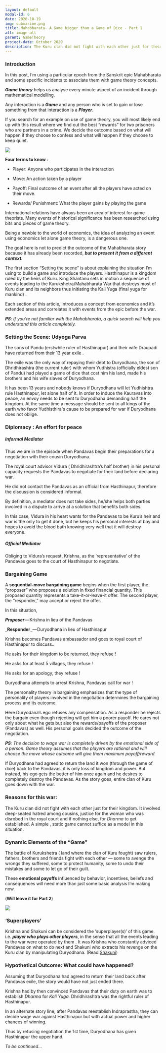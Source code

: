 ```yaml
---
layout: default
modal-id: 6
date: 2020-10-19
img: submarine.png
title: Mahabharata- A Game bigger than a Game of Dice - Part 1
alt: image-alt
parent: GameTheory
project-date: October 2020
description: The Kuru clan did not fight with each other just for their kingdom. It involved deep-seated hatred among cousins, justice for the woman who was disrobed in the royal court and if nothing else, Dharma.
---
```


### Introduction

In this post, I’m using a particular epoch from the Sanskrit epic Mahabharata and some specific incidents to associate them with game theory concepts.

_**Game theory**_ helps us analyse every minute aspect of an incident through mathematical modelling.

Any interaction is a _**Game**_ and any person who is set to gain or lose something from that interaction is a _**Player**_.

If you search for an example on use of game theory, you will most likely end up with this result where we find out the best “rewards” for two prisoners who are partners in a crime. We decide the outcome based on what will happen if they choose to confess and what will happen if they choose to keep quiet.

[![](https://cdn.substack.com/image/fetch/w_1456,c_limit,f_auto,q_auto:good,fl_progressive:steep/https%3A%2F%2Fbucketeer-e05bbc84-baa3-437e-9518-adb32be77984.s3.amazonaws.com%2Fpublic%2Fimages%2Fa2ad1905-a349-44e8-9b53-e41d7cb3a613_1893x775.png)](https://cdn.substack.com/image/fetch/f_auto,q_auto:good,fl_progressive:steep/https%3A%2F%2Fbucketeer-e05bbc84-baa3-437e-9518-adb32be77984.s3.amazonaws.com%2Fpublic%2Fimages%2Fa2ad1905-a349-44e8-9b53-e41d7cb3a613_1893x775.png)

**Four terms to know** :

-   Player: Anyone who participates in the interaction
    
-   Move: An action taken by a player
    
-   Payoff: Final outcome of an event after all the players have acted on their move.
    
-   Rewards/ Punishment: What the player gains by playing the game
    

International relations have always been an area of interest for game theorists. Many events of historical significance has been researched using bits and pieces of game theory.

Being a newbie to the world of economics, the idea of analyzing an event using economics let alone game theory, is a dangerous one.

The goal here is not to predict the outcome of the Mahabharata story because it has already been recorded, _**but to present it from a different context.**_

The first section “Setting the scene” is about explaining the situation I’m using to build a game and introduce the players. Hasthinapur is a kingdom ruled by the heirs of Kuru. King Shantanu sets in motion a sequence of events leading to the Kurukshetra/Mahabharata War that destroys most of Kuru clan and its neighbors thus initiating the Kali Yuga (final yuga for mankind) .

Each section of this article, introduces a concept from economics and it’s extended areas and correlates it with events from the epic before the war.

_**PS**: If you’re not familiar with the Mahabharata, a quick search will help you understand this article completely._

### Setting the Scene: Udyoga Parva

The sons of Pandu (erstwhile ruler of Hasthinapur) and their wife Draupadi have returned from their 13 year exile .

The exile was the only way of repaying their debt to Duryodhana, the son of Dhridhirashtra (the current ruler) with whom Yudhistra (officially eldest son of Pandu) had played a game of dice that cost him his land, made his brothers and his wife slaves of Duryodhana.

It has been 13 years and nobody knows if Duryodhana will let Yudhishtra rule Hasthinapur, let alone half of it. In order to induce the Kauravas into peace, an envoy needs to be sent to Duryodhana demanding half the kingdom. At the same time a message should be sent to all kings of the earth who favor Yudhisthira's cause to be prepared for war if Duryodhana does not oblige.

### Diplomacy : An effort for peace

##### Informal Mediator

Thus we are in the episode when Pandavas begin their preparations for a negotiation with their cousin Duryodhana.

The royal court advisor Vidura ( Dhridhirashtra’s half brother) in his personal capacity requests the Pandavas to negotiate for their land before declaring war.

He did not contact the Pandavas as an official from Hasthinapur, therefore the discussion is considered informal.

By definition, a mediator does not take sides, he/she helps both parties involved in a dispute to arrive at a solution that benefits both sides.

In this case, Vidura in his heart wants for the Pandavas to be Kuru’s heir and war is the only to get it done, but he keeps his personal interests at bay and hopes to avoid the blood bath knowing very well that it will destroy everyone.

##### Official Mediator

Obliging to Vidura’s request, Krishna, as the ‘representative’ of the Pandavas goes to the court of Hasthinapur to negotiate.

### Bargaining Game

A **sequential-move bargaining game** begins when the first player, the “proposer” who proposes a solution in fixed financial quantity. This proposed quantity represents a take-it-or-leave-it offer. The second player, the “responder,” may accept or reject the offer.

In this situation,

_**Proposer**_ — Krishna in lieu of the Pandavas

_**Responder** _— Duryodhana in lieu of Hasthinapur

Krishna becomes Pandavas ambassador and goes to royal court of Hasthinapur to discuss..

He asks for their kingdom to be returned, they refuse !

He asks for at least 5 villages, they refuse !

He asks for an apology, they refuse !

Duryodhana attempts to arrest Krishna, Pandavas call for war !

The personality theory in bargaining emphasizes that the type of personality of players involved in the negotiation determines the bargaining process and its outcome.

Here Duryodana’s ego refuses any compensation. As a responder he rejects the bargain even though rejecting will get him a poorer payoff. He cares not only about what he gets but also the rewards/payoffs of the proposer (Pandavas) as well. His personal goals decided the outcome of the negotiation.

_**PS**: The decision to wage war is completely driven by the emotional side of a person. Game theory assumes that the players are rational and will choose the move whose outcome will give them maximum payoff/reward._

If Duryodhana had agreed to return the land it won (through the game of dice) back to the Pandavas, it is only loss of kingdom and power. But instead, his ego gets the better of him once again and he desires to completely destroy the Pandavas. As the story goes, entire clan of Kuru goes down with the war.

### Reasons for this war:

The Kuru clan did not fight with each other just for their kingdom. It involved deep-seated hatred among cousins, justice for the woman who was disrobed in the royal court and if nothing else, for _Dharma_ to get established. A simple , static game cannot suffice as a model in this situation.

### Dynamic Elements of the “Game”

The battle of Kurukshetra ( land where the clan of Kuru fought) saw rulers, fathers, brothers and friends fight with each other — some to avenge the wrongs they suffered, some to protect humanity, some to undo their mistakes and some to let go of their guilt.

These **emotional payoffs** influenced by behavior, incentives, beliefs and consequences will need more than just some basic analysis I’m making now.

(**Will leave it for Part 2**)

[![](https://cdn.substack.com/image/fetch/w_1456,c_limit,f_auto,q_auto:good,fl_progressive:steep/https%3A%2F%2Fbucketeer-e05bbc84-baa3-437e-9518-adb32be77984.s3.amazonaws.com%2Fpublic%2Fimages%2F2a5ebf95-4e98-402b-a906-a179d7518c06_540x670.png)](https://cdn.substack.com/image/fetch/f_auto,q_auto:good,fl_progressive:steep/https%3A%2F%2Fbucketeer-e05bbc84-baa3-437e-9518-adb32be77984.s3.amazonaws.com%2Fpublic%2Fimages%2F2a5ebf95-4e98-402b-a906-a179d7518c06_540x670.png)

### ‘Superplayers’

Krishna and Shakuni can be considered the ‘superplayer(s)’ of this game. i.e. _**player who plays other players**_, in the sense that all the events leading to the war were operated by them . It was Krishna who constantly adviced Pandavas on what to do next and Shakuni who extracts his revenge on the Kuru clan by manipulating Duryodhana. (Read [Shakuni](https://threedotsinarow.substack.com/p/shakuni.html))

### Hypothetical Outcome: What could have happened?

Assuming that Duryodhana had agreed to return their land back after Pandavas exile, the story would have not just ended there.

Krishna had by then convinced Pandavas that their duty on earth was to establish _Dharma_ for _Kali Yuga._ Dhridhirashtra was the rightful ruler of Hasthinapur.

In an alternate story line, after Pandavas reestablish Indraprastha, they can decide wage war against Hasthinapur but with actual power and higher chances of winning.

Thus by refusing negotiation the 1st time, Duryodhana has given Hasthinapur the upper hand.

_To be continued_…

